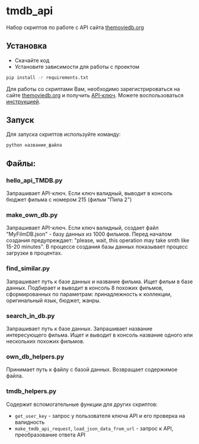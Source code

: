 # tmdb_api
Набор скриптов по работе с API сайта [themoviedb.org](https://www.themoviedb.org/)
## Установка

- Скачайте код
- Установите зависимости для работы с проектом

```bash
pip install -r requirements.txt
```
Для работы со скриптами Вам, необходимо зарегистрироваться на сайте [themoviedb.org](https://www.themoviedb.org/) и получить [API-ключ](https://www.themoviedb.org/settings/api).
Можете воспользоваться [инструкцией](https://developers.themoviedb.org/3/getting-started/introduction).
## Запуск
Для запуска скриптов используйте команду:
```
python название_файла
```
## Файлы:
### hello_api_TMDB.py
Запрашивает API-ключ. Если ключ валидный, выводит в консоль бюджет фильма с номером 215 (фильм "Пила 2")
### make_own_db.py
Запрашивает API-ключ. Если ключ валидный, создает файл "MyFilmDB.json" - базу данных из 1000 фильмов. Перед началом создания предупреждает:
"please, wait, this operation may take smth like 15-20 minutes". В процессе создания базы данных показывает процесс загрузки в процентах.
### find_similar.py
Запрашивает путь к базе данных и название фильма. Ищет фильм в базе данных. Подбирает и выводит в консоль 8 похожих фильмов, сформированных по параметрам:
принадлежность к коллекции, оригинальный язык, бюджет, жанры.
### search_in_db.py
Запрашивает путь к базе данных. Запрашивает название интересующего фильма. Ищет и выводит в консоль название одного или нескольких похожих фильмов.
### own_db_helpers.py
Принимает путь к файлу с базой данных. Возвращает содержимое файла.
### tmdb_helpers.py
Содержит вспомогательные функции для других скриптов:
* `get_user_key` - запрос у пользователя ключа API и его проверка на валидность
* `make_tmdb_api_request`, `load_json_data_from_url` - запрос к API, преобразование ответа API
